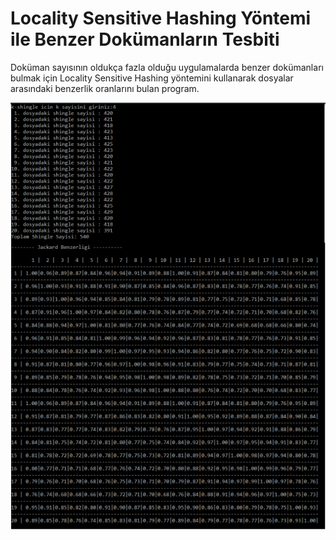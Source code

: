 # Locality Sensitive Hashing Yöntemi ile Benzer Dokümanların Tesbiti

Doküman sayısının oldukça fazla olduğu uygulamalarda benzer
dokümanları bulmak için Locality Sensitive Hashing yöntemini kullanarak dosyalar
arasındaki benzerlik oranlarını bulan program.

<img src="https://github.com/seymenmurat16/LocalitySensitiveHashing/blob/master/Example.PNG">
